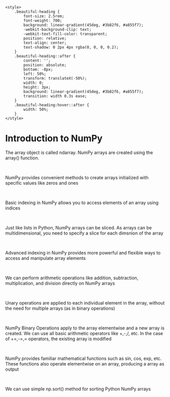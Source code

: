 

    <style>
        .beautiful-heading {
            font-size: 2.5rem;
            font-weight: 700;
            background: linear-gradient(45deg, #3b82f6, #a855f7);
            -webkit-background-clip: text;
            -webkit-text-fill-color: transparent;
            position: relative;
            text-align: center;
            text-shadow: 0 2px 4px rgba(0, 0, 0, 0.2);
        }
        .beautiful-heading::after {
            content: '';
            position: absolute;
            bottom: -8px;
            left: 50%;
            transform: translateX(-50%);
            width: 0;
            height: 3px;
            background: linear-gradient(45deg, #3b82f6, #a855f7);
            transition: width 0.3s ease;
        }
        .beautiful-heading:hover::after {
            width: 50%;
        }
    </style>
<body class="bg-gray-900 min-h-screen flex items-center justify-center">
    <h1 class="beautiful-heading">Introduction to NumPy</h1>
</body>


The array object is called ndarray.
NumPy arrays are created using the array() function.

<br>

NumPy provides convenient methods to create arrays initialized with specific values like zeros and ones

<br>

Basic indexing in NumPy allows you to access elements of an array using indices

<br>

Just like lists in Python, NumPy arrays can be sliced. As arrays can be multidimensional, you need to specify a slice for each dimsnion of the array

<br>

Advanced indexing in NumPy provides more powerful and flexible ways to access and manipulate array elements

<br>

We can perform arithmetic operations like addition, subtraction, multiplication, and division directly on NumPy arrays

<br>

Unary operations are applied to each individual element in the array, without the need for multiple arrays (as in binary operations)

<br>

NumPy Binary Operations apply to the array elementwise and a new array is created. We can use all basic arithmetic operators like +,-,/, etc. In the case of +=,-=,= operators, the existing array is modified

<br>

NumPy provides familiar mathematical functions such as sin, cos, exp, etc. These functions also operate elementwise on an array, producing a array as output

<br>

We can use simple np.sort() method for sorting Python NumPy arrays
